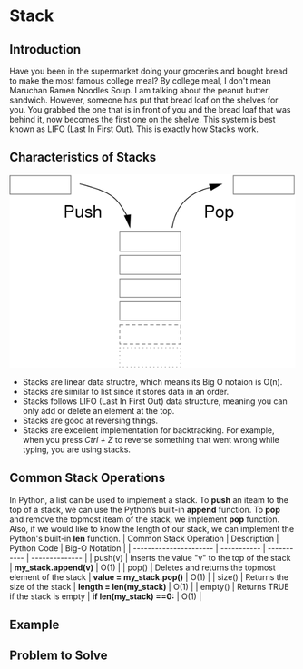 # Stack

## Introduction
Have you been in the supermarket doing your groceries and bought bread to make the most famous college meal? By college meal, I don't mean Maruchan Ramen Noodles Soup. I am talking about the peanut butter sandwich. However, someone has put that bread loaf on the shelves for you. You grabbed the one that is in front of you and the bread loaf that was behind it, now becomes the first one on the shelve. This system is best known as LIFO (Last In First Out). This is exactly how Stacks work.      

  

## Characteristics of Stacks
![This is an image](https://github.com/chenmilla/CSE-212-Final/blob/main/images/Stack-sv.svg.png)

* Stacks are linear data structre, which means its Big O notaion is O(n). 
* Stacks are similar to list since it stores data in an order. 
* Stacks follows LIFO (Last In First Out) data structure, meaning you can only add or delete an element at the top.
* Stacks are good at reversing things.
* Stacks are excellent implementation for backtracking. For example, when you press *Ctrl + Z* to reverse something that went wrong while typing, you are using stacks. 

## Common Stack Operations
In Python, a list can be used to implement a stack. To **push** an iteam to the top of a stack, we can use the Python’s built-in **append** function. To **pop** and remove the topmost iteam of the stack, we implement **pop** function. Also, if we would like to know the length of our stack, we can implement the Python's built-in **len** function. 
| Common Stack Operation | Description | Python Code | Big-O Notation |
| ---------------------- | ----------- | ----------- | -------------- |
| push(v)                | Inserts the value "v" to the top of the stack | **my_stack.append(v)** | O(1) |
| pop() | Deletes and returns the topmost element of the stack | **value = my_stack.pop()** | O(1) |
| size() | Returns the size of the stack | **length = len(my_stack)** | O(1) |
| empty() | Returns TRUE if the stack is empty | **if len(my_stack) ==0:** | O(1) |


## Example


## Problem to Solve
